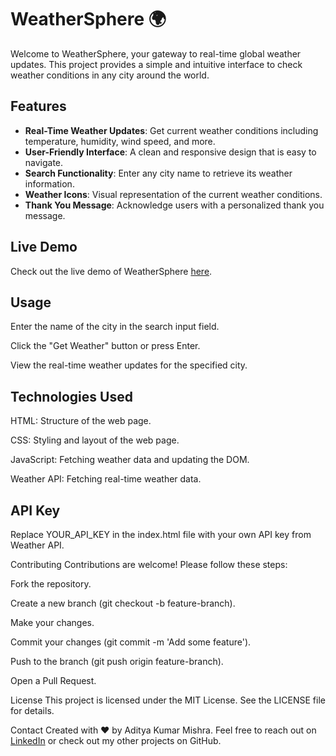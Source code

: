 # WeatherSphere 🌍

Welcome to WeatherSphere, your gateway to real-time global weather updates. This project provides a simple and intuitive interface to check weather conditions in any city around the world.

## Features

- **Real-Time Weather Updates**: Get current weather conditions including temperature, humidity, wind speed, and more.
- **User-Friendly Interface**: A clean and responsive design that is easy to navigate.
- **Search Functionality**: Enter any city name to retrieve its weather information.
- **Weather Icons**: Visual representation of the current weather conditions.
- **Thank You Message**: Acknowledge users with a personalized thank you message.

## Live Demo

Check out the live demo of WeatherSphere [here](https://adityakrmishra.github.io/WeatherSphere).


## Usage
Enter the name of the city in the search input field.

Click the "Get Weather" button or press Enter.

View the real-time weather updates for the specified city.

## Technologies Used
HTML: Structure of the web page.

CSS: Styling and layout of the web page.

JavaScript: Fetching weather data and updating the DOM.

Weather API: Fetching real-time weather data.

## API Key
Replace YOUR_API_KEY in the index.html file with your own API key from Weather API.

Contributing
Contributions are welcome! Please follow these steps:

Fork the repository.

Create a new branch (git checkout -b feature-branch).

Make your changes.

Commit your changes (git commit -m 'Add some feature').

Push to the branch (git push origin feature-branch).

Open a Pull Request.

License
This project is licensed under the MIT License. See the LICENSE file for details.

Contact
Created with ❤️ by Aditya Kumar Mishra. Feel free to reach out on [LinkedIn](www.linkedin.com/in/aditya-kumarmishra) or check out my other projects on GitHub.
